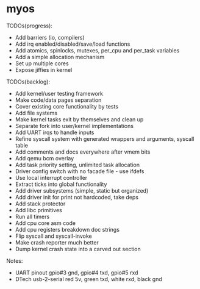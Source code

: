 # myos

TODOs(progress):
- Add barriers (io, compilers)
- Add irq enabled/disabled/save/load functions
- Add atomics, spinlocks, mutexes, per_cpu and per_task variables
- Add a simple allocation mechanism
- Set up multiple cores
- Expose jiffies in kernel

TODOs(backlog):
- Add kernel/user testing framework
- Make code/data pages separation
- Cover existing core functionality by tests
- Add file systems
- Make kernel tasks exit by themselves and clean up
- Separate fork into user/kernel implementations
- Add UART irqs to handle inputs
- Refine syscall system with generated wrappers and arguments, syscall table
- Add comments and docs everywhere after vmem bits
- Add qemu bcm overlay
- Add task priority setting, unlimited task allocation
- Driver config switch with no facade file - use ifdefs
- Use local interrupt controller
- Extract ticks into global functionality
- Add driver subsystems (simple, static but organized)
- Add driver init for print not hardcoded, take deps
- Add stack protector
- Add libc primitives
- Run all timers
- Add cpu core asm code
- Add cpu registers breakdown doc strings
- Flip syscall and syscall-invoke
- Make crash reporter much better
- Dump kernel crash state into a carved out section

Notes:
- UART pinout gpio#3 gnd, gpio#4 txd, gpio#5 rxd
- DTech usb-2-serial red 5v, green txd, white rxd, black gnd
